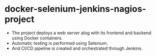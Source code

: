 # docker-selenium-jenkins-nagios-project
- The project deploys a web server alog with its frontend and backend using Docker containers.
- Automatic testing is performed using Selenium.
- And CI/CD pipeline is created and orchestrated through Jenkins.
